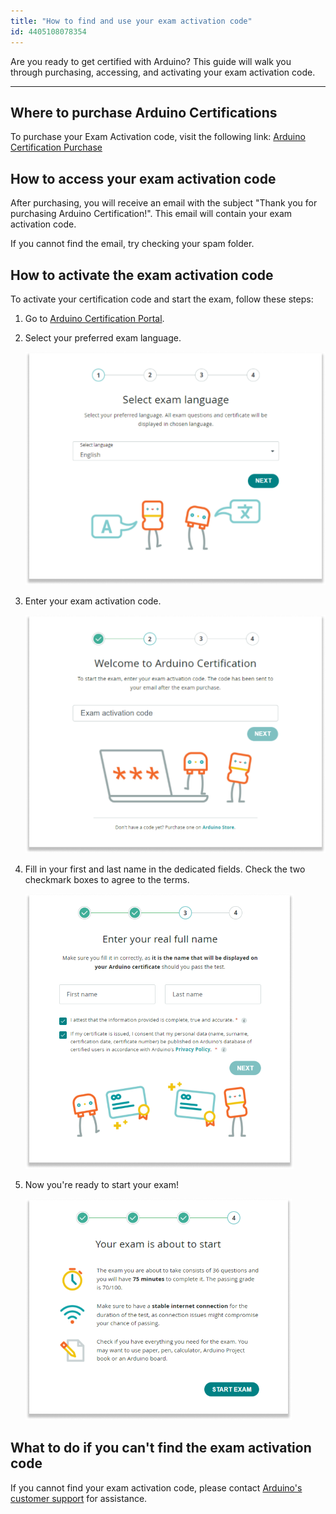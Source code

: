 ```yaml
---
title: "How to find and use your exam activation code"
id: 4405108078354
---
```


Are you ready to get certified with Arduino? This guide will walk you through purchasing, accessing, and activating your exam activation code.

---

## Where to purchase Arduino Certifications

To purchase your Exam Activation code, visit the following link: [Arduino Certification Purchase](https://digital-store.arduino.cc/certification/purchase/exam-type)

## How to access your exam activation code

After purchasing, you will receive an email with the subject "Thank you for purchasing Arduino Certification!". This email will contain your exam activation code.

If you cannot find the email, try checking your spam folder.

## How to activate the exam activation code

To activate your certification code and start the exam, follow these steps:

1.  Go to [Arduino Certification Portal](https://certifications.arduino.cc/).

1.  Select your preferred exam language.

    ![Dialog for picking exam language](img/exam_language.png)

1.  Enter your exam activation code.

    ![Dialog for entering exam activation code](img/exam_certification_code.png)

1.  Fill in your first and last name in the dedicated fields. Check the two checkmark boxes to agree to the terms.

    ![Dialog for entering your name](img/name_dialog.png)

1.  Now you're ready to start your exam!

    ![Dialog for starting the exam](img/start_exam.png)

## What to do if you can't find the exam activation code

If you cannot find your exam activation code, please contact [Arduino's customer support](https://www.arduino.cc/en/contact-us/) for assistance.
